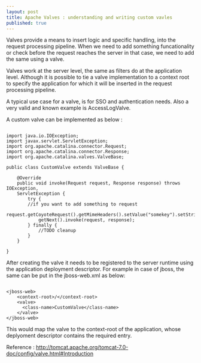 ```yaml
---
layout: post
title: Apache Valves : understanding and writing custom vavles
published: true
---
```


Valves provide a means to insert logic and specific handling, into the request processing pipeline. When we need to add something funcationality or check before the request reaches the server in that case, we need to add the same using a valve.

Valves work at the server level, the same as filters do at the application level. Although it is possible to tie a valve implementation to a context root to specify the application for which it will be inserted in the request processing pipeline.

A typical use case for a valve, is for SSO and authentication needs. Also a very valid and known example is AccessLogValve.

A custom valve can be implemented as below :
<pre><code>
import java.io.IOException;
import javax.servlet.ServletException;
import org.apache.catalina.connector.Request;
import org.apache.catalina.connector.Response;
import org.apache.catalina.valves.ValveBase;

public class CustomValve extends ValveBase {
   
    @Override
    public void invoke(Request request, Response response) throws IOException,
    ServletException {
        try {
        //if you want to add something to request
        request.getCoyoteRequest().getMimeHeaders().setValue("somekey").setString(somevalue);
            getNext().invoke(request, response);
        } finally {
            //TODO cleanup
        }
    }

}
</code></pre>

After creating the valve it needs to be registered to the server runtime using the application deployment descriptor. 
For example in case of jboss, the same can be put in the jboss-web.xml as below:
<pre><code>
&lt;jboss-web&gt;
    &lt;context-root&gt;/&lt;/context-root&gt;
    &lt;valve&gt;
      &lt;class-name&gt;CustomValve&lt;/class-name&gt;
    &lt;/valve&gt;
&lt;/jboss-web&gt;
</code></pre>

This would map the valve to the context-root of the application, whose deplyoment descriptor contains the required entry.

Reference : http://tomcat.apache.org/tomcat-7.0-doc/config/valve.html#Introduction
